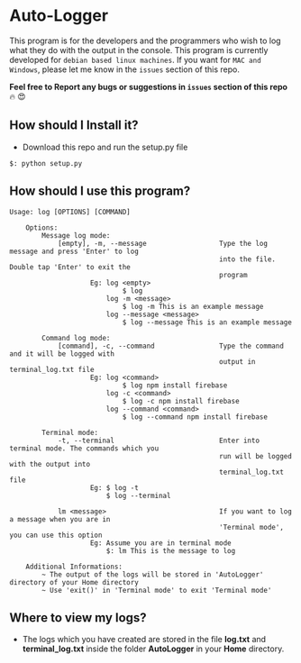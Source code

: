 # Auto-Logger
This program is for the developers and the programmers who wish to log what they do with the output in the console. This program is currently developed for `debian based linux machines`. If you want for `MAC and Windows`, please let me know in the `issues` section of this repo.

**Feel free to Report any bugs or suggestions in `issues` section of this repo** :fire: :heart_eyes: 

## How should I Install it?

- Download this repo and run the setup.py file

```
$: python setup.py
```

## How should I use this program?

    Usage: log [OPTIONS] [COMMAND]

        Options:
            Message log mode:
                [empty], -m, --message                  Type the log message and press 'Enter' to log 
                                                        into the file. Double tap 'Enter' to exit the 
                                                        program
                        Eg: log <empty>
                                $ log
                            log -m <message>
                                $ log -m This is an example message
                            log --message <message>
                                $ log --message This is an example message
                        
            Command log mode:
                [command], -c, --command                Type the command and it will be logged with 
                                                        output in terminal_log.txt file
                        Eg: log <command>
                                $ log npm install firebase
                            log -c <command>
                                $ log -c npm install firebase
                            log --command <command>
                                $ log --command npm install firebase

            Terminal mode:
                -t, --terminal                          Enter into terminal mode. The commands which you  
                                                        run will be logged with the output into 
                                                        terminal_log.txt file
                        Eg: $ log -t
                            $ log --terminal

                lm <message>                            If you want to log a message when you are in 
                                                        'Terminal mode', you can use this option
                        Eg: Assume you are in terminal mode 
                            $: lm This is the message to log
                    
        Additional Informations:
            ~ The output of the logs will be stored in 'AutoLogger' directory of your Home directory
            ~ Use 'exit()' in 'Terminal mode' to exit 'Terminal mode'

## Where to view my logs?

- The logs which you have created are stored in the file **log.txt** and **terminal_log.txt** inside the folder **AutoLogger** in your **Home** directory.

